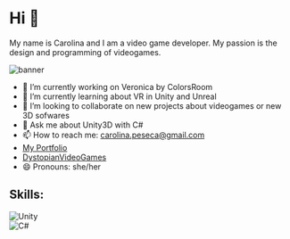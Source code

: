 #  Hi 👋
My name is Carolina and I am a video game developer. My passion is the design and programming of videogames.

![banner](https://github.com/KarolFrame/KarolFrame/assets/97622225/ac023b05-f771-45d0-a634-6b0c5a8bb11d)


- 🔭 I’m currently working on Veronica by ColorsRoom
- 🌱 I’m currently learning about VR in Unity and Unreal
- 👯 I’m looking to collaborate on new projects about videogames or new 3D sofwares
- 💬 Ask me about Unity3D with C#
- 📫 How to reach me: carolina.peseca@gmail.com
- [My Portfolio](https://carolinapeseca.wixsite.com/karolframe)
- [DystopianVideoGames](https://play.google.com/store/apps/dev?id=6363929993918603716)
- 😄 Pronouns: she/her

##  Skills:
![Unity](https://img.shields.io/badge/Unity-000000?style=for-the-badge&logo=unity&logocolor=white&labelcolor=101010)</br>
![C#](https://img.shields.io/badge/CSharp-000000?style=for-the-badge&logo=C#&logocolor=white&labelcolor=101010)</br>



<!--
**KarolFrame/KarolFrame** is a ✨ _special_ ✨ repository because its `README.md` (this file) appears on your GitHub profile.




